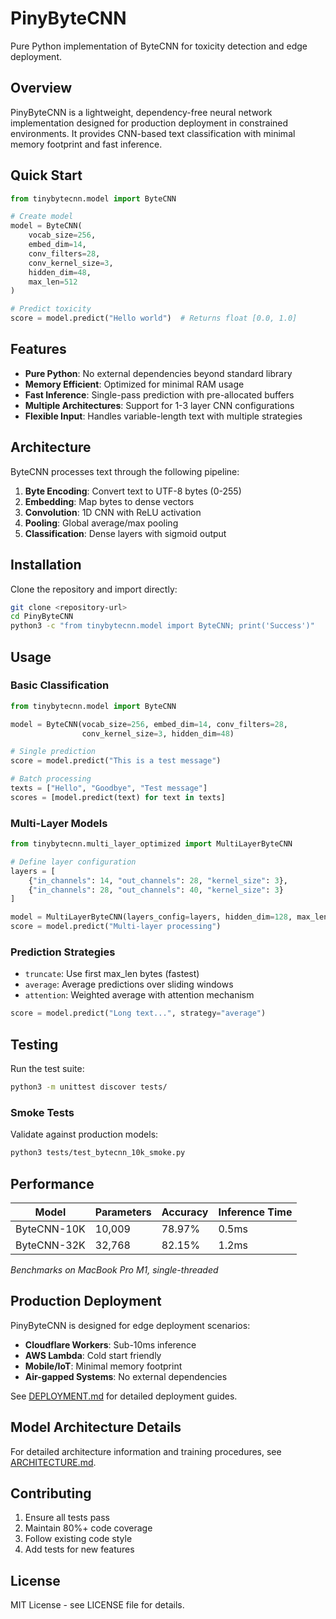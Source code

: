 # PinyByteCNN

Pure Python implementation of ByteCNN for toxicity detection and edge deployment.

## Overview

PinyByteCNN is a lightweight, dependency-free neural network implementation designed for production deployment in constrained environments. It provides CNN-based text classification with minimal memory footprint and fast inference.

## Quick Start

```python
from tinybytecnn.model import ByteCNN

# Create model
model = ByteCNN(
    vocab_size=256,
    embed_dim=14,
    conv_filters=28,
    conv_kernel_size=3,
    hidden_dim=48,
    max_len=512
)

# Predict toxicity
score = model.predict("Hello world")  # Returns float [0.0, 1.0]
```

## Features

- **Pure Python**: No external dependencies beyond standard library
- **Memory Efficient**: Optimized for minimal RAM usage
- **Fast Inference**: Single-pass prediction with pre-allocated buffers  
- **Multiple Architectures**: Support for 1-3 layer CNN configurations
- **Flexible Input**: Handles variable-length text with multiple strategies

## Architecture

ByteCNN processes text through the following pipeline:

1. **Byte Encoding**: Convert text to UTF-8 bytes (0-255)
2. **Embedding**: Map bytes to dense vectors
3. **Convolution**: 1D CNN with ReLU activation
4. **Pooling**: Global average/max pooling
5. **Classification**: Dense layers with sigmoid output

## Installation

Clone the repository and import directly:

```bash
git clone <repository-url>
cd PinyByteCNN
python3 -c "from tinybytecnn.model import ByteCNN; print('Success')"
```

## Usage

### Basic Classification

```python
from tinybytecnn.model import ByteCNN

model = ByteCNN(vocab_size=256, embed_dim=14, conv_filters=28, 
                conv_kernel_size=3, hidden_dim=48)

# Single prediction
score = model.predict("This is a test message")

# Batch processing
texts = ["Hello", "Goodbye", "Test message"]
scores = [model.predict(text) for text in texts]
```

### Multi-Layer Models

```python
from tinybytecnn.multi_layer_optimized import MultiLayerByteCNN

# Define layer configuration
layers = [
    {"in_channels": 14, "out_channels": 28, "kernel_size": 3},
    {"in_channels": 28, "out_channels": 40, "kernel_size": 3}
]

model = MultiLayerByteCNN(layers_config=layers, hidden_dim=128, max_len=512)
score = model.predict("Multi-layer processing")
```

### Prediction Strategies

- `truncate`: Use first max_len bytes (fastest)
- `average`: Average predictions over sliding windows
- `attention`: Weighted average with attention mechanism

```python
score = model.predict("Long text...", strategy="average")
```

## Testing

Run the test suite:

```bash
python3 -m unittest discover tests/
```

### Smoke Tests

Validate against production models:

```bash
python3 tests/test_bytecnn_10k_smoke.py
```

## Performance

| Model | Parameters | Accuracy | Inference Time |
|-------|------------|----------|----------------|
| ByteCNN-10K | 10,009 | 78.97% | 0.5ms |
| ByteCNN-32K | 32,768 | 82.15% | 1.2ms |

*Benchmarks on MacBook Pro M1, single-threaded*

## Production Deployment

PinyByteCNN is designed for edge deployment scenarios:

- **Cloudflare Workers**: Sub-10ms inference
- **AWS Lambda**: Cold start friendly
- **Mobile/IoT**: Minimal memory footprint
- **Air-gapped Systems**: No external dependencies

See [DEPLOYMENT.md](docs/DEPLOYMENT.md) for detailed deployment guides.

## Model Architecture Details

For detailed architecture information and training procedures, see [ARCHITECTURE.md](docs/ARCHITECTURE.md).

## Contributing

1. Ensure all tests pass
2. Maintain 80%+ code coverage
3. Follow existing code style
4. Add tests for new features

## License

MIT License - see LICENSE file for details.